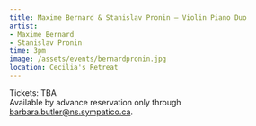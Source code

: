 ```yaml
---
title: Maxime Bernard & Stanislav Pronin – Violin Piano Duo
artist:
- Maxime Bernard
- Stanislav Pronin
time: 3pm
image: /assets/events/bernardpronin.jpg
location: Cecilia's Retreat
---
```


Tickets: TBA  
Available by advance reservation only through [barbara.butler@ns.sympatico.ca](mailto:barbara.butler@ns.sympatico.ca).